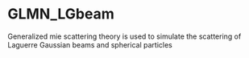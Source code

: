 # GLMN_LGbeam
Generalized mie scattering theory is used to simulate the scattering of Laguerre Gaussian beams and spherical particles
